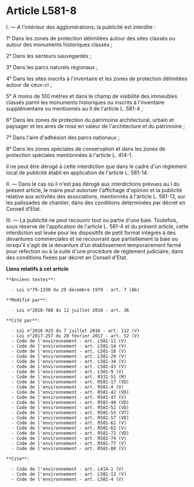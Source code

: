 # Article L581-8

I. ― A l'intérieur des agglomérations, la publicité est interdite : 

1° Dans les zones de protection délimitées autour des sites classés ou autour des monuments historiques classés ; 

2° Dans les secteurs sauvegardés ; 

3° Dans les parcs naturels régionaux ; 

4° Dans les sites inscrits à l'inventaire et les zones de protection délimitées autour de ceux-ci ; 

5° A moins de 100 mètres et dans le champ de visibilité des immeubles classés parmi les monuments historiques ou inscrits à
l'inventaire supplémentaire ou mentionnés au II de l'article L. 581-4 ; 

6° Dans les zones de protection du patrimoine architectural, urbain et paysager et les aires de mise en valeur de
l'architecture et du patrimoine ; 

7° Dans l'aire d'adhésion des parcs nationaux ; 

8° Dans les zones spéciales de conservation et dans les zones de protection spéciales mentionnées à l'article L. 414-1. 

Il ne peut être dérogé à cette interdiction que dans le cadre d'un règlement local de publicité établi en application de
l'article L. 581-14. 

II. ― Dans le cas où il n'est pas dérogé aux interdictions prévues au I du présent article, le maire peut autoriser
l'affichage d'opinion et la publicité relative aux activités des associations, mentionnés à l'article L. 581-13, sur les
palissades de chantier, dans des conditions déterminées par décret en Conseil d'Etat. 

III. ― La publicité ne peut recouvrir tout ou partie d'une baie. Toutefois, sous réserve de l'application de l'article L.
581-4 et du présent article, cette interdiction est levée pour les dispositifs de petit format intégrés à des devantures
commerciales et ne recouvrant que partiellement la baie ou lorsqu'il s'agit de la devanture d'un établissement temporairement
fermé pour réfection ou à la suite d'une procédure de règlement judiciaire, dans des conditions fixées par décret en Conseil
d'Etat.

**Liens relatifs à cet article**

	**Anciens textes**:

	  - Loi n°79-1150 du 29 décembre 1979 - art. 7 (Ab)

	**Modifié par**:

	  - Loi n°2010-788 du 12 juillet 2010 - art. 36

	**Cité par**:

	  - Loi n°2016-925 du 7 juillet 2016 - art. 112 (V)
	  - Loi n°2017-257 du 28 février 2017 - art. 52 (V)
	  - Code de l'environnement - art. L581-11 (V)
	  - Code de l'environnement - art. L581-14 (V)
	  - Code de l'environnement - art. L581-18 (V)
	  - Code de l'environnement - art. L581-29 (V)
	  - Code de l'environnement - art. L581-34 (V)
	  - Code de l'environnement - art. L581-43 (V)
	  - Code de l'environnement - art. L581-9 (V)
	  - Code de l'environnement - art. R331-51 (M)
	  - Code de l'environnement - art. R581-17 (VD)
	  - Code de l'environnement - art. R581-4 (V)
	  - Code de l'environnement - art. R581-42 (VD)
	  - Code de l'environnement - art. R581-47 (V)
	  - Code de l'environnement - art. R581-48 (VD)
	  - Code de l'environnement - art. R581-52 (VD)
	  - Code de l'environnement - art. R581-53 (VT)
	  - Code de l'environnement - art. R581-57 (VD)
	  - Code de l'environnement - art. R581-61 (V)
	  - Code de l'environnement - art. R581-62 (V)
	  - Code de l'environnement - art. R581-72 (VD)
	  - Code de l'environnement - art. R581-74 (V)
	  - Code de l'environnement - art. R581-77 (V)
	  - Code de l'environnement - art. R581-88 (V)

	**Cite**:

	  - Code de l'environnement - art. L414-1 (V)
	  - Code de l'environnement - art. L581-13 (V)
	  - Code de l'environnement - art. L581-4 (V)
